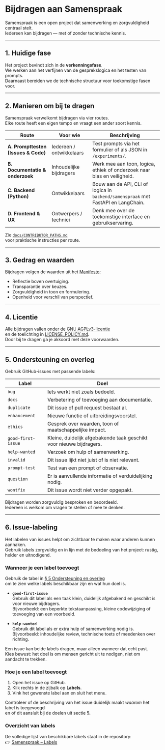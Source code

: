 # Bijdragen aan Samenspraak

Samenspraak is een open project dat samenwerking en zorgvuldigheid centraal stelt.  
Iedereen kan bijdragen — met of zonder technische kennis.

---

## 1. Huidige fase

Het project bevindt zich in de **verkenningsfase**.  
We werken aan het verfijnen van de gesprekslogica en het testen van prompts.  
Daarnaast bereiden we de technische structuur voor toekomstige fasen voor.

---

## 2. Manieren om bij te dragen

Samenspraak verwelkomt bijdragen via vier routes.  
Elke route heeft een eigen tempo en vraagt een ander soort kennis.

| Route | Voor wie | Beschrijving |
|--------|-----------|--------------|
| **A. Prompttesten (Issues & Code)** | Iedereen / ontwikkelaars | Test prompts via het formulier of als JSON in `/experiments/`. |
| **B. Documentatie & onderzoek** | Inhoudelijke bijdragers | Werk mee aan toon, logica, ethiek of onderzoek naar bias en veiligheid. |
| **C. Backend (Python)** | Ontwikkelaars | Bouw aan de API, CLI of logica in `backend/samenspraak` met FastAPI en LangChain. |
| **D. Frontend & UX** | Ontwerpers / technici | Denk mee over de toekomstige interface en gebruikservaring. |

Zie [`docs/CONTRIBUTOR_PATHS.md`](docs/CONTRIBUTOR_PATHS.md)  
voor praktische instructies per route.

---

## 3. Gedrag en waarden

Bijdragen volgen de waarden uit het [Manifesto](MANIFESTO.md):

- Reflectie boven overtuiging.  
- Transparantie over keuzes.  
- Zorgvuldigheid in toon en formulering.  
- Openheid voor verschil van perspectief.

---

## 4. Licentie

Alle bijdragen vallen onder de [GNU AGPLv3-licentie](LICENSE)  
en de toelichting in [LICENSE_POLICY.md](LICENSE_POLICY.md).  
Door bij te dragen ga je akkoord met deze voorwaarden.

---

## 5. Ondersteuning en overleg

Gebruik GitHub-issues met passende labels:

| Label | Doel |
|------|------|
| `bug` | Iets werkt niet zoals bedoeld. |
| `docs` | Verbetering of toevoeging aan documentatie. |
| `duplicate` | Dit issue of pull request bestaat al. |
| `enhancement` | Nieuwe functie of uitbreidingsvoorstel. |
| `ethics` | Gesprek over waarden, toon of maatschappelijke impact. |
| `good-first-issue` | Kleine, duidelijk afgebakende taak geschikt voor nieuwe bijdragers. |
| `help-wanted` | Verzoek om hulp of samenwerking. |
| `invalid` | Dit issue lijkt niet juist of is niet relevant. |
| `prompt-test` | Test van een prompt of observatie. |
| `question` | Er is aanvullende informatie of verduidelijking nodig. |
| `wontfix` | Dit issue wordt niet verder opgepakt. |

Bijdragen worden zorgvuldig besproken en beoordeeld.  
Iedereen is welkom om vragen te stellen of mee te denken.

---

## 6. Issue-labeling

Het labelen van issues helpt om zichtbaar te maken waar anderen kunnen aanhaken.  
Gebruik labels zorgvuldig en in lijn met de bedoeling van het project: rustig, helder en uitnodigend.

### Wanneer je een label toevoegt

Gebruik de tabel in [§ 5 Ondersteuning en overleg](#5-ondersteuning-en-overleg)  
om te zien welke labels beschikbaar zijn en wat hun doel is.

- **`good-first-issue`**  
  Gebruik dit label als een taak klein, duidelijk afgebakend en geschikt is voor nieuwe bijdragers.  
  Bijvoorbeeld: een beperkte tekstaanpassing, kleine codewijziging of toevoeging van een voorbeeld.

- **`help-wanted`**  
  Gebruik dit label als er extra hulp of samenwerking nodig is.  
  Bijvoorbeeld: inhoudelijke review, technische toets of meedenken over richting.

Een issue kan beide labels dragen, maar alleen wanneer dat echt past.  
Kies bewust: het doel is om mensen gericht uit te nodigen, niet om aandacht te trekken.

### Hoe je een label toevoegt

1. Open het issue op GitHub.  
2. Klik rechts in de zijbalk op **Labels**.  
3. Vink het gewenste label aan en sluit het menu.  

Controleer of de beschrijving van het issue duidelijk maakt *waarom* het label is toegevoegd  
en of dit aansluit bij de doelen uit sectie 5.

### Overzicht van labels

De volledige lijst van beschikbare labels staat in de repository:  
👉 [Samenspraak – Labels](https://github.com/Samenspraak/samenspraak/labels)
